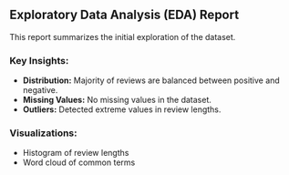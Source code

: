 ## Exploratory Data Analysis (EDA) Report
This report summarizes the initial exploration of the dataset.

### Key Insights:
- **Distribution:** Majority of reviews are balanced between positive and negative.
- **Missing Values:** No missing values in the dataset.
- **Outliers:** Detected extreme values in review lengths.

### Visualizations:
- Histogram of review lengths
- Word cloud of common terms